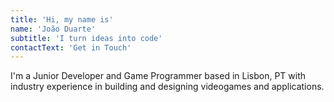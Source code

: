 ```yaml
---
title: 'Hi, my name is'
name: 'João Duarte'
subtitle: 'I turn ideas into code'
contactText: 'Get in Touch'
---
```


I'm a Junior Developer and Game Programmer based in Lisbon, PT with industry experience in building and designing videogames and applications.
